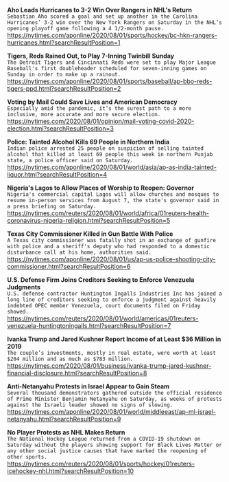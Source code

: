 **Aho Leads Hurricanes to 3-2 Win Over Rangers in NHL's Return**\
`Sebastian Aho scored a goal and set up another in the Carolina Hurricanes’ 3-2 win over the New York Rangers on Saturday in the NHL’s opening playoff game following a 4 1/2-month pause.`\
https://nytimes.com/aponline/2020/08/01/sports/hockey/bc-hkn-rangers-hurricanes.html?searchResultPosition=1

**Tigers, Reds Rained Out, to Play 7-Inning Twinbill Sunday**\
`The Detroit Tigers and Cincinnati Reds were set to play Major League Baseball's first doubleheader scheduled for seven-inning games on Sunday in order to make up a rainout.`\
https://nytimes.com/aponline/2020/08/01/sports/baseball/ap-bbo-reds-tigers-ppd.html?searchResultPosition=2

**Voting by Mail Could Save Lives and American Democracy**\
`Especially amid the pandemic, it’s the surest path to a more inclusive, more accurate and more secure election.`\
https://nytimes.com/2020/08/01/opinion/mail-voting-covid-2020-election.html?searchResultPosition=3

**Police: Tainted Alcohol Kills 69 People in Northern India**\
`Indian police arrested 25 people on suspicion of selling tainted alcohol that killed at least 69 people this week in northern Punjab state, a police officer said on Saturday.`\
https://nytimes.com/aponline/2020/08/01/world/asia/ap-as-india-tainted-liquor.html?searchResultPosition=4

**Nigeria's Lagos to Allow Places of Worship to Reopen: Governor**\
`Nigeria's commercial capital Lagos will allow churches and mosques to resume in-person services from August 7, the state's governor said in a press briefing on Saturday. `\
https://nytimes.com/reuters/2020/08/01/world/africa/01reuters-health-coronavirus-nigeria-religion.html?searchResultPosition=5

**Texas City Commissioner Killed in Gun Battle With Police**\
`A Texas city commissioner was fatally shot in an exchange of gunfire with police and a sheriff's deputy who had responded to a domestic disturbance call at his home, authorities said.`\
https://nytimes.com/aponline/2020/08/01/us/ap-us-police-shooting-city-commissioner.html?searchResultPosition=6

**U.S. Defense Firm Joins Creditors Seeking to Enforce Venezuela Judgments**\
`U.S. defense contractor Huntington Ingalls Industries Inc has joined a long line of creditors seeking to enforce a judgment against heavily indebted OPEC member Venezuela, court documents filed on Friday showed. `\
https://nytimes.com/reuters/2020/08/01/world/americas/01reuters-venezuela-huntingtoningalls.html?searchResultPosition=7

**Ivanka Trump and Jared Kushner Report Income of at Least $36 Million in 2019**\
`The couple’s investments, mostly in real estate, were worth at least $204 million and as much as $783 million.`\
https://nytimes.com/2020/08/01/business/ivanka-trump-jared-kushner-financial-disclosure.html?searchResultPosition=8

**Anti-Netanyahu Protests in Israel Appear to Gain Steam**\
`Several thousand demonstrators gathered outside the official residence of Prime Minister Benjamin Netanyahu on Saturday, as weeks of protests against the Israeli leader showed no signs of slowing.`\
https://nytimes.com/aponline/2020/08/01/world/middleeast/ap-ml-israel-netanyahu.html?searchResultPosition=9

**No Player Protests as NHL Makes Return**\
`The National Hockey League returned from a COVID-19 shutdown on Saturday without the players showing support for Black Lives Matter or any other social justice causes that have marked the reopening of other sports. `\
https://nytimes.com/reuters/2020/08/01/sports/hockey/01reuters-icehockey-nhl.html?searchResultPosition=10

